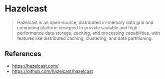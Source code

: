 # Hazelcast

> Hazelcast is an open-source, distributed in-memory data grid and computing platform designed to provide scalable and high-performance data storage, caching, and processing capabilities, with features like distributed caching, clustering, and data partitioning.
> 

## References

- https://hazelcast.com/
- https://github.com/hazelcast/hazelcast